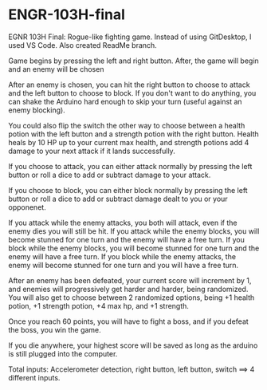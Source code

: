 # ENGR-103H-final
EGNR 103H Final: Rogue-like fighting game.
Instead of using GitDesktop, I used VS Code.
Also created ReadMe branch.

Game begins by pressing the left and right button. After, the game will begin and an enemy will be chosen

After an enemy is chosen, you can hit the right button to choose to attack and the left button to choose to block.
If you don't want to do anything, you can shake the Arduino hard enough to skip your turn (useful against an enemy blocking).

You could also flip the switch the other way to choose between a health potion with the left button and a strength potion with the right button.
Health heals by 10 HP up to your current max health, and strength potions add 4 damage to your next attack if it lands successfully.

If you choose to attack, you can either attack normally by pressing the left button or roll a dice to add or subtract damage to your attack.

If you choose to block, you can either block normally by pressing the left button or roll a dice to add or subtract damage dealt to you or your opponenet.

If you attack while the enemy attacks, you both will attack, even if the enemy dies you will still be hit.
If you attack while the enemy blocks, you will become stunned for one turn and the enemy will have a free turn.
If you block while the enemy blocks, you will become stunned for one turn and the enemy will have a free turn.
If you block while the enemy attacks, the enemy will become stunned for one turn and you will have a free turn.

After an enemy has been defeated, your current score will increment by 1, and enemies will progressively get harder and harder, being randomized.
You will also get to choose between 2 randomized options, being +1 health potion, +1 strength potion, +4 max hp, and +1 strength.

Once you reach 60 points, you will have to fight a boss, and if you defeat the boss, you win the game.

If you die anywhere, your highest score will be saved as long as the arduino is still plugged into the computer.

Total inputs: Accelerometer detection, right button, left button, switch ==> 4 different inputs.